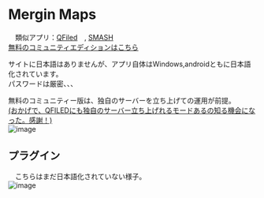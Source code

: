 # Mergin Maps

　類似アプリ：[QFiled](https://qfield.org/)　, [SMASH](https://www.geopaparazzi.org/smash/)  
 [無料のコミュニティエディションはこちら](https://github.com/MerginMaps)

 サイトに日本語はありませんが、アプリ自体はWindows,androidともに日本語化されています。  
 パスワードは厳密、、、  

 無料のコミュニティー版は、独自のサーバーを立ち上げての運用が前提。  
 [(おかげで、QFILEDにも独自のサーバー立ち上げれるモードあるの知る機会になった。感謝！) ](https://docs.qfield.org/ja/get-started/tutorials/advanced-setup-qfc/)  
 ![image](https://github.com/user-attachments/assets/36a2c6f9-60c1-4f46-8111-d1cd6f6bc285)


 ## プラグイン
 　こちらはまだ日本語化されていない様子。  
  ![image](https://github.com/user-attachments/assets/de0d9c1e-1b18-4248-b659-d0820924946d)

